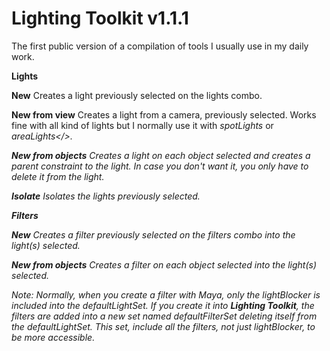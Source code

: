  # Lighting Toolkit v1.1.1

The first public version of a compilation of tools I usually use in my daily work.

<b>Lights</b>

  <b>New</b>
  Creates a light previously selected on the lights combo.
  
  <b>New from view</b>
  Creates a light from a camera, previously selected. Works fine with all kind of lights but I normally use it with <i>spotLights</i> or <i>areaLights</>.
  
  <b>New from objects</b>
  Creates a light on each object selected and creates a parent constraint to the light. In case you don't want it, you only have to delete it from the light.
  
  <b>Isolate</b>
  Isolates the lights previously selected.
  
<b>Filters</b>

  <b>New</b>
  Creates a filter previously selected on the filters combo into the light(s) selected.
  
  <b>New from objects</b>
  Creates a filter on each object selected into the light(s) selected.
  
  Note: Normally, when you create a filter with Maya, only the <i>lightBlocker</i> is included into the defaultLightSet. If you create it into <b>Lighting Toolkit</b>, the filters are added into a new set named <i>defaultFilterSet</i> deleting itself from the <i>defaultLightSet</i>. This set, include all the filters, not just <i>lightBlocker</i>, to be more accessible. 
  
